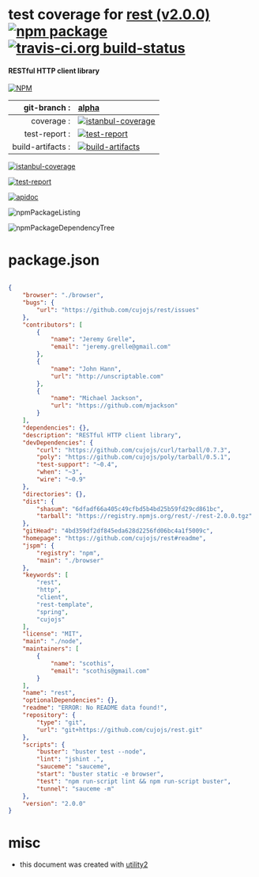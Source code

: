 # test coverage for  [rest (v2.0.0)](https://github.com/cujojs/rest#readme)  [![npm package](https://img.shields.io/npm/v/npmtest-rest.svg?style=flat-square)](https://www.npmjs.org/package/npmtest-rest) [![travis-ci.org build-status](https://api.travis-ci.org/npmtest/node-npmtest-rest.svg)](https://travis-ci.org/npmtest/node-npmtest-rest)
#### RESTful HTTP client library

[![NPM](https://nodei.co/npm/rest.png?downloads=true)](https://www.npmjs.com/package/rest)

| git-branch : | [alpha](https://github.com/npmtest/node-npmtest-rest/tree/alpha)|
|--:|:--|
| coverage : | [![istanbul-coverage](https://npmtest.github.io/node-npmtest-rest/build/coverage.badge.svg)](https://npmtest.github.io/node-npmtest-rest/build/coverage.html/index.html)|
| test-report : | [![test-report](https://npmtest.github.io/node-npmtest-rest/build/test-report.badge.svg)](https://npmtest.github.io/node-npmtest-rest/build/test-report.html)|
| build-artifacts : | [![build-artifacts](https://npmtest.github.io/node-npmtest-rest/glyphicons_144_folder_open.png)](https://github.com/npmtest/node-npmtest-rest/tree/gh-pages/build)|

[![istanbul-coverage](https://npmtest.github.io/node-npmtest-rest/build/screenCapture.buildCustomOrg.browser.coverage.html.png)](https://npmtest.github.io/node-npmtest-rest/build/coverage.html/index.html)

[![test-report](https://npmtest.github.io/node-npmtest-rest/build/screenCapture.buildCustomOrg.browser.%252Fhome%252Ftravis%252Fbuild%252Fnpmtest%252Fnode-npmtest-rest%252Ftmp%252Fbuild%252Ftest-report.html.png)](https://npmtest.github.io/node-npmtest-rest/build/test-report.html)

[![apidoc](https://npmdoc.github.io/node-npmdoc-rest/build/screenCapture.buildApidoc.browser.%252Fhome%252Ftravis%252Fbuild%252Fnpmdoc%252Fnode-npmdoc-rest%252Ftmp%252Fbuild%252Fapidoc.html.png)](https://npmdoc.github.io/node-npmdoc-rest/build/apidoc.html)

![npmPackageListing](https://npmtest.github.io/node-npmtest-rest/build/screenCapture.npmPackageListing.svg)

![npmPackageDependencyTree](https://npmtest.github.io/node-npmtest-rest/build/screenCapture.npmPackageDependencyTree.svg)



# package.json

```json

{
    "browser": "./browser",
    "bugs": {
        "url": "https://github.com/cujojs/rest/issues"
    },
    "contributors": [
        {
            "name": "Jeremy Grelle",
            "email": "jeremy.grelle@gmail.com"
        },
        {
            "name": "John Hann",
            "url": "http://unscriptable.com"
        },
        {
            "name": "Michael Jackson",
            "url": "https://github.com/mjackson"
        }
    ],
    "dependencies": {},
    "description": "RESTful HTTP client library",
    "devDependencies": {
        "curl": "https://github.com/cujojs/curl/tarball/0.7.3",
        "poly": "https://github.com/cujojs/poly/tarball/0.5.1",
        "test-support": "~0.4",
        "when": "~3",
        "wire": "~0.9"
    },
    "directories": {},
    "dist": {
        "shasum": "6dfadf66a405c49cfbd5b4bd25b59fd29cd861bc",
        "tarball": "https://registry.npmjs.org/rest/-/rest-2.0.0.tgz"
    },
    "gitHead": "4bd359df2df845eda628d2256fd06bc4a1f5009c",
    "homepage": "https://github.com/cujojs/rest#readme",
    "jspm": {
        "registry": "npm",
        "main": "./browser"
    },
    "keywords": [
        "rest",
        "http",
        "client",
        "rest-template",
        "spring",
        "cujojs"
    ],
    "license": "MIT",
    "main": "./node",
    "maintainers": [
        {
            "name": "scothis",
            "email": "scothis@gmail.com"
        }
    ],
    "name": "rest",
    "optionalDependencies": {},
    "readme": "ERROR: No README data found!",
    "repository": {
        "type": "git",
        "url": "git+https://github.com/cujojs/rest.git"
    },
    "scripts": {
        "buster": "buster test --node",
        "lint": "jshint .",
        "sauceme": "sauceme",
        "start": "buster static -e browser",
        "test": "npm run-script lint && npm run-script buster",
        "tunnel": "sauceme -m"
    },
    "version": "2.0.0"
}
```



# misc
- this document was created with [utility2](https://github.com/kaizhu256/node-utility2)
